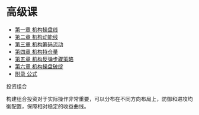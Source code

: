 # 高级课

- [第一章 机构操盘线](ch1/index.md)
- [第二章 机构动能线](ch2/index.md)
- [第三章 机构筹码流动](ch3/index.md)
- [第四章 机构持仓量](ch4/index.md)
- [第五章 机构反弹步骤策略](ch5/index.md)
- [第六章 机构操盘破绽](ch6/index.md)
- [附录 公式](../appendix/2_formula.md)

投资组合

构建组合投资对于实际操作非常重要，可以分布在不同方向布局上，防御和进攻均衡配置，保障相对稳定的收益曲线。
